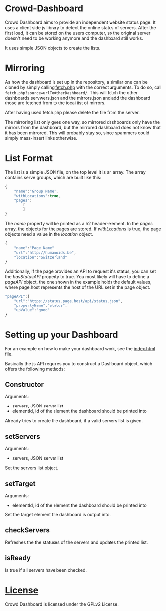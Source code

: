 Crowd-Dashboard
===============
Crowd Dashboard aims to provide an independent website status page. It uses a client side js library to detect the online status of servers. After the first load, it can be stored on the users computer, so the original server doesn't need to be working anymore and the dashboard still works.

It uses simple JSON objects to create the lists.

Mirroring
=========
As how the dashboard is set up in the repository, a similar one can be cloned by simply calling [fetch.php](fetch.php) with the correct arguments.
To do so, call `fetch.php?source=urlToOtherDashboard/`. This will fetch the other dashboards servwers.json and the mirrors.json and add the dashboard those are fetched from to the local list of mirrors.

After having used fetch.php please delete the file from the server.

The mirroring list only goes one way, so mirrored dashboards only have the mirrors from the dashboard, but the mirrored dashboard does not know that it has been mirrored. This will probably stay so, since spammers could simply mass-insert links otherwise.

List Format
===========
The list is a simple JSON file, on the top level it is an array.
The array contains serve groups, which are built like this:
```js
{
    "name":"Group Name",
    "withLocations":true,
    "pages":
        [
        ]
}
```
The _name_ property will be printed as a h2 header-element.
In the _pages_ array, the objects for the pages are stored. If _withLocations_ is true, the page objects need a value in the _location_ object.
```js
{
    "name":"Page Name",
    "url":"http://humanoids.be",
    "location":"Switzerland"
}
```

Additionally, if the page provides an API to request it's status, you can set the _hasStatusAPI_ property to true. You most likely will have to define a _pageAPI_ object, the one shown in the example holds the default values, where page.host represents the host of the URL set in the page object.
```js
"pageAPI":{
    "url":"https://status.page.host/api/status.json",
    "propertyName":"status",
    "upValue":"good"
}
```

Setting up your Dashboard
=========================
For an example on how to make your dashboard work, see the [index.html](index.html) file.

Basically the js API requires you to construct a Dashboard object, which offers the following methods:

Constructor
-----------
Arguments:
   * servers, JSON server list
   * elementId, id of the element the dashboard should be printed into
   
Already tries to create the dashboard, if a valid servers list is given.
  
setServers
----------
Arguments:
   * servers, JSON server list

Set the servers list object.

setTarget
---------
Arguments:
   * elementId, id of the element the dashboard should be printed into
   
Set the target element the dashboard is output into.

checkServers
------------
Refreshes the the statuses of the servers and updates the printed list.

isReady
-------
Is true if all servers have been checked.

[License](LICENSE)
=======
Crowd Dashboard is licensed under the GPLv2 License.
